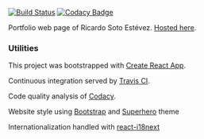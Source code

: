[![Build Status](https://travis-ci.org/kriogenia/sotoestevezdotric.svg?branch=master)](https://travis-ci.org/kriogenia/sotoestevezdotric)
[![Codacy Badge](https://api.codacy.com/project/badge/Grade/458e6605276d4536ac2a6935916a1233)](https://www.codacy.com/manual/kriogenia/sotoestevezdotric?utm_source=github.com&amp;utm_medium=referral&amp;utm_content=kriogenia/sotoestevezdotric&amp;utm_campaign=Badge_Grade)

Portfolio web page of Ricardo Soto Estévez. [Hosted here](https://kriogenia.github.io/sotoestevezdotric/).

### Utilities

This project was bootstrapped with [Create React App](https://github.com/facebook/create-react-app).

Continuous integration served by [Travis CI](https://travis-ci.org/).

Code quality analysis of [Codacy](https://codacy.com/).

Website style using [Bootstrap](https://react-bootstrap.github.io/) and [Superhero](https://bootswatch.com/superhero/) theme

Internationalization handled with [react-i18next](https://react.i18next.com/)
